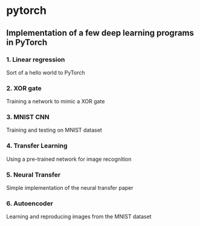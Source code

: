 # pytorch
## Implementation of a few deep learning programs in PyTorch
### 1. Linear regression
Sort of a hello world to PyTorch
### 2. XOR gate
Training a network to mimic a XOR gate
### 3. MNIST CNN
Training and testing on MNIST dataset
### 4. Transfer Learning
Using a pre-trained network for image recognition
### 5. Neural Transfer
Simple implementation of the neural transfer paper
### 6. Autoencoder
Learning and reproducing images from the MNIST dataset
